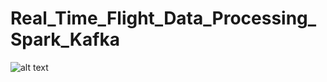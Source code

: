 # Real_Time_Flight_Data_Processing_Spark_Kafka




![alt text](https://github.com/aber0016/Real_Time_Flight_Data_Processing_Spark_Kafka/blob/main/flight_data.png?raw=true)
